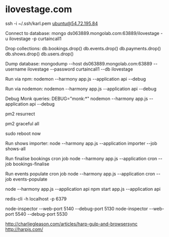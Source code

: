 ilovestage.com
=============

ssh -i ~/.ssh/karl.pem ubuntu@54.72.195.84

Connect to database:
mongo ds063889.mongolab.com:63889/ilovestage -u ilovestage -p curtaincall1

Drop collections:
db.bookings.drop()
db.events.drop()
db.payments.drop()
db.shows.drop()
db.users.drop()

Dump database:
mongodump --host ds063889.mongolab.com:63889 --username ilovestage --password curtaincall1 --db ilovestage

Run via npm:
nodemon --harmony app.js --application api --debug

Run via nodemon:
nodemon --harmony app.js --application api --debug

Debug Monk queries:
DEBUG="monk:*" nodemon --harmony app.js --application api --debug

pm2 resurrect

pm2 graceful all

sudo reboot now

Run shows importer:
node --harmony app.js --application importer --job shows-all

Run finalise bookings cron job
node --harmony app.js --application cron --job bookings-finalise

Run events populate cron job
node --harmony app.js --application cron --job events-populate

node --harmony app.js --application api
npm start app.js --application api

redis-cli -h localhost -p 6379

node-inspector --web-port 5140 --debug-port 5130
node-inspector --web-port 5540 --debug-port 5530

http://charliegleason.com/articles/harp-gulp-and-browsersync
http://harpjs.com/

